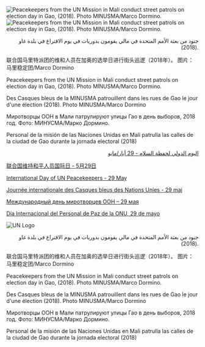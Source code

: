 <html><head>
<title>Welcome to the United Nations</title>
<meta http-equiv="X-UA-Compatible" content="IE=edge">
<meta charset="UTF-8">
<meta name="viewport" content="width=device-width, initial-scale=1">
<meta name="msvalidate.01" content="4810E42D0C6EFA40969557F307A275F0">
<meta name="dc.title" content="Welcome to the United Nations">
<meta name="dc.subject" content="Welcome to the United Nations, it's your world.">
<meta name="dc.description" content="Welcome to the United Nations, it's your world.">
<meta name="dc.publisher" content="United Nations">
<meta name="dc.format" content="text/html">
<meta name="dc.language" content="EN">
<meta name="dc.rights" content="United Nations © Copyright 2020">
<meta property="og:title" content="Welcome to the United Nations">
<meta property="og:url" content="http://www.un.org">
<link rel="stylesheet" href="https://www.un.org/en/events/global-assets/bootstrap-3.3.5-dist/css/bootstrap.min.css">
<link rel="stylesheet" href="https://www.un.org/en/events/global-assets/bootstrap-3.3.5-dist/css/bootstrap-theme.min.css">
<link rel="stylesheet" href="https://maxcdn.bootstrapcdn.com/font-awesome/4.6.3/css/font-awesome.min.css">
<link rel="stylesheet" href="//fonts.googleapis.com/css?family=Roboto:400,100,100italic,300,300italic,400italic,500,500italic,700,700italic,900,900italic" media="all">
<link rel="stylesheet" href="https://www.un.org/en/events/global-assets/css/flying-focus.css">
<link rel="stylesheet" href="https://www.un.org/fr/images/splash/animate.css">
<link rel="stylesheet" href="https://www.un.org/fr/images/splash/splash-specific.css">
<link rel="stylesheet" href="https://www.un.org/fr/images/splash/image-position-mobile.css">
<link rel="shortcut icon" href="https://www.un.org/sites/un2.un.org/themes/bootstrap_un2/favicon.ico" type="image/vnd.microsoft.icon">
<script type="text/javascript" async="" src="https://ssl.google-analytics.com/ga.js"></script><script src="//code.jquery.com/jquery-1.10.1.min.js"></script>
<style></style>
<meta name="viewport" content="width=device-width, initial-scale=1"><script type="text/javascript">
  (function(i,s,o,g,r,a,m){i["GoogleAnalyticsObject"]=r;i[r]=i[r]||function(){(i[r].q=i[r].q||[]).push(arguments)},i[r].l=1*new Date();a=s.createElement(o),m=s.getElementsByTagName(o)[0];a.async=1;a.src=g;m.parentNode.insertBefore(a,m)})(window,document,"script","https://www.google-analytics.com/analytics.js","ga");ga("create", "UA-4803886-1", "auto");ga("set", "anonymizeIp", true);ga("send", "pageview");ga("propertyTracker.send", "pageview");
</script>
</head>

<body style="">
<div id="full-screen">   <img id="bg-img" class="bg img-responsive" src="https://cdn.pixabay.com/photo/2015/07/27/20/16/book-863418_960_720.jpg" alt="Peacekeepers from the UN Mission in Mali conduct street patrols on election day in Gao, (2018). Photo MINUSMA/Marco Dormino."> 
  <img id="bg-img-mobile" class="img-responsive" src=https://cdn.pixabay.com/photo/2015/07/27/20/16/book-863418_960_720.jpg" alt="Peacekeepers from the UN Mission in Mali conduct street patrols on election day in Gao, (2018). Photo MINUSMA/Marco Dormino.">
  <div class="top-right-question animated16 fadeInUpBig" aria-hidden="true"></div>
  <div class="top-right-question-mobile more animated16 fadeInUpBig" aria-hidden="true"></div>
  <div class="bottom-right-c animated16 fadeInDownBig" aria-hidden="true"></div>
  <div class="bottom-right-c-mobile more animated16 fadeInDownBig" aria-hidden="true"></div>
  <div id="imageDescription" class="triangle-border right">
    <div class="dark-bg ar-desc">
      <p style="text-align:right;">جنود من بعثة الأمم المتحدة في مالي يقومون بدوريات في يوم الاقتراع في بلدة غاو (2018). </p>
    </div>
    <div class="light-bg zh-desc">
      <p>联合国马里特派团的维和人员在加奥的选举日进行街头巡逻（2018年）。 图片：马里稳定团/Marco Dormino</p>
    </div>
    <div class="dark-bg en-desc">
      <p>Peacekeepers from the UN Mission in Mali conduct street patrols on election day in Gao, (2018). Photo MINUSMA/Marco Dormino.</p>
    </div>
    <div class="light-bg fr-desc">
      <p>Des Casques bleus de la MINUSMA patrouillent dans les rues de Gao le jour d'une élection (2018). Photo MINUSMA/Marco Dormino</p>
    </div>
    <div class="dark-bg ru-desc">
      <p>Миротворцы ООН в Мали патрулируют улицы Гао в день выборов, 2018 год. Фото: МИНУСМА/Марко Дормино.</p>
    </div>
    <div class="light-bg es-desc">
      <p>Personal de la misión de las Naciones Unidas en Mali patrulla las calles de la ciudad de Gao durante la jornada electoral (2018)</p>
    </div>
  </div>
  <div id="siteDescDescription" class="triangle-border right">
    <div class="dark-bg ar-desc">
      <p style="text-align:right;"><a href="https://www.un.org/ar/observances/peacekeepers-day">اليوم الدولي لحفظة السلام - 29 أيار/مايو</a></p>
    </div>
    <div class="light-bg zh-desc">
      <p><a href="https://www.un.org/zh/observances/peacekeepers-day">联合国维持和平人员国际日 - 5月29日</a></p>
    </div>
    <div class="dark-bg en-desc">
      <p><a href="https://www.un.org/en/observances/peacekeepers-day">International Day of UN Peacekeepers - 29 May</a></p>
    </div>
    <div class="light-bg fr-desc">
      <p><a href="https://www.un.org/fr/observances/peacekeepers-day">Journée internationale des Casques bleus des Nations Unies - 29 mai</a></p>
    </div>
    <div class="dark-bg ru-desc">
      <p><a href="https://www.un.org/ru/observances/peacekeepers-day">Международный день миротворцев ООН – 29 мая</a></p>
    </div>
    <div class="light-bg es-desc">
      <p><a href="https://www.un.org/es/observances/peacekeepers-day">Día Internacional del Personal de Paz de la ONU, 29 de mayo</a></p>
    </div>
  </div>
  <div id="imageDescription-mobile" class="">
    <div class="row">
      <div class="col-sm-12">
        <div id="desc-header"><img class="img-responsive un-logo animated10 fadeIn" src="https://cdn.pixabay.com/photo/2021/06/04/04/52/04-52-25-709_960_720.png" alt="UN Logo"></div>
      </div>
    </div>
    <div class="row desc-mobile-text">
      <div class="col-sm-12">
        <div class="descItem dark-bg-mobile ar-desc">
          <p style="text-align:right;">جنود من بعثة الأمم المتحدة في مالي يقومون بدوريات في يوم الاقتراع في بلدة غاو (2018). </p>
        </div>
        <div class="descItem light-bg-mobile zh-desc">
          <p>联合国马里特派团的维和人员在加奥的选举日进行街头巡逻（2018年）。 图片：马里稳定团/Marco Dormino</p>
        </div>
        <div class="descItem dark-bg-mobile en-desc">
          <p>Peacekeepers from the UN Mission in Mali conduct street patrols on election day in Gao, (2018). Photo MINUSMA/Marco Dormino.</p>
        </div>
        <div class="descItem light-bg-mobile fr-desc">
          <p>Des Casques bleus de la MINUSMA patrouillent dans les rues de Gao le jour d'une élection (2018). Photo MINUSMA/Marco Dormino</p>
        </div>
        <div class="descItem dark-bg-mobile ru-desc">
          <p>Миротворцы ООН в Мали патрулируют улицы Гао в день выборов, 2018 год. Фото: МИНУСМА/Марко Дормино.</p>
        </div>
        <div class="descItem light-bg-mobile es-desc">
          <p>Personal de la misión de las Naciones Unidas en Mali patrulla las calles de la ciudad de Gao durante la jornada electoral (2018)</p>
        </div>
      </div>
    </div>
  </div>
